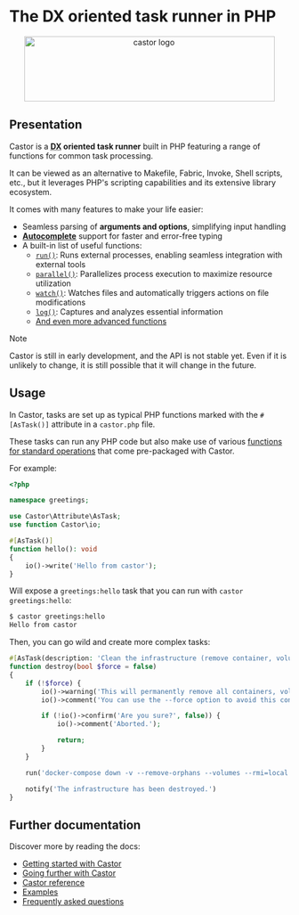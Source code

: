 # The DX oriented task runner in PHP

<div align="center">
    <img width="450" height="117" src="https://jolicode.com/media/original/castor-logo-line.svg?cool" alt="castor logo" />
</div>

## Presentation

Castor is a <strong><abbr title="Developer eXperience">DX</abbr> oriented task
runner</strong> built in PHP featuring a range of functions for common task
processing.

It can be viewed as an alternative to Makefile, Fabric, Invoke, Shell scripts,
etc., but it leverages PHP's scripting capabilities and its extensive library ecosystem.

It comes with many features to make your life easier:

* Seamless parsing of **arguments and options**, simplifying input handling
* **[Autocomplete](going-further/interacting-with-castor/autocomplete.md)** support for faster and error-free typing
* A built-in list of useful functions:
    * [`run()`](getting-started/run.md#the-run-function): Runs external processes, enabling seamless integration with external tools
    * [`parallel()`](going-further/helpers/parallel.md#the-parallel-function): Parallelizes process execution to maximize resource utilization
    * [`watch()`](going-further/helpers/watch.md): Watches files and automatically triggers actions on file modifications
    * [`log()`](going-further/interacting-with-castor/log.md#the-log-function): Captures and analyzes essential information
    * [And even more advanced functions](reference.md)

> [!NOTE]
> Castor is still in early development, and the API is not stable yet. Even if
> it is unlikely to change, it is still possible that it will change in the
> future.

## Usage

In Castor, tasks are set up as typical PHP functions marked with the `#[AsTask()]` attribute in a `castor.php` file.

These tasks can run any PHP code but also make use of various [functions for standard operations](reference.md) that come pre-packaged with Castor.

For example:

```php
<?php

namespace greetings;

use Castor\Attribute\AsTask;
use function Castor\io;

#[AsTask()]
function hello(): void
{
    io()->write('Hello from castor');
}
```

Will expose a `greetings:hello` task that you can run with `castor greetings:hello`:

```bash
$ castor greetings:hello
Hello from castor
```

Then, you can go wild and create more complex tasks:

```php
#[AsTask(description: 'Clean the infrastructure (remove container, volume, networks)')]
function destroy(bool $force = false)
{
    if (!$force) {
        io()->warning('This will permanently remove all containers, volumes, networks... created for this project.');
        io()->comment('You can use the --force option to avoid this confirmation.');

        if (!io()->confirm('Are you sure?', false)) {
            io()->comment('Aborted.');

            return;
        }
    }

    run('docker-compose down -v --remove-orphans --volumes --rmi=local');

    notify('The infrastructure has been destroyed.')
}
```

## Further documentation

Discover more by reading the docs:

* [Getting started with Castor](getting-started/index.md)
* [Going further with Castor](going-further/index.md)
* [Castor reference](reference.md)
* [Examples](examples.md)
* [Frequently asked questions](faq.md)
